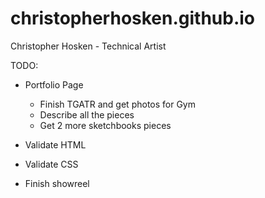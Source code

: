 # christopherhosken.github.io
Christopher Hosken - Technical Artist

TODO:
 - Portfolio Page
    - Finish TGATR and get photos for Gym 
    - Describe all the pieces
    - Get 2 more sketchbooks pieces

 - Validate HTML
 - Validate CSS
 
 - Finish showreel
